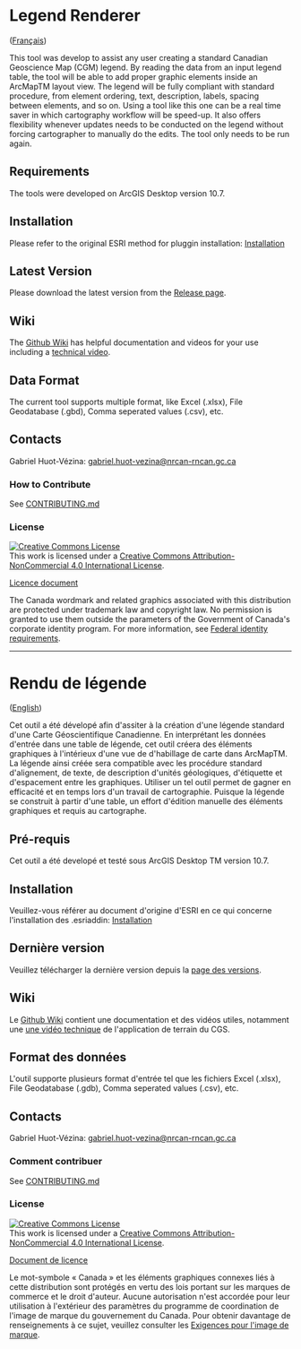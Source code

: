 # Legend Renderer
([Français](#Rendu-de-légende))

This tool was develop to assist any user creating a standard Canadian Geoscience Map (CGM) legend. By reading the data from an input legend table, the tool will be able to add proper graphic elements inside an ArcMapTM layout view. The legend will be fully compliant with standard procedure, from element ordering, text, description, labels, spacing between elements, and so on. Using a tool like this one can be a real time saver in which cartography workflow will be speed-up. It also offers flexibility whenever updates needs to be conducted on the legend without forcing cartographer to manually do the edits. The tool only needs to be run again.

## Requirements

The tools were developed on ArcGIS Desktop version 10.7.

## Installation
Please refer to the original ESRI method for pluggin installation:
[Installation](https://desktop.arcgis.com/en/arcmap/latest/analyze/python-addins/sharing-and-installing-add-ins.htm)


## Latest Version

Please download the latest version from the [Release page](https://github.com/NRCan/Legend-Renderer).

## Wiki

The [Github Wiki](https://github.com/NRCan/Legend-Renderer/wiki) has helpful documentation and videos for your use including a [technical video](https://www.youtube.com/watch?v=bpSkPNBQ3gg).

## Data Format

The current tool supports multiple format, like Excel (.xlsx), File Geodatabase (.gbd), Comma seperated values (.csv), etc.


## Contacts

Gabriel Huot-Vézina: gabriel.huot-vezina@nrcan-rncan.gc.ca

### How to Contribute

See [CONTRIBUTING.md](CONTRIBUTING.md)

### License
<a rel="license" href="http://creativecommons.org/licenses/by-nc/4.0/"><img alt="Creative Commons License" style="border-width:0" src="https://i.creativecommons.org/l/by-nc/4.0/88x31.png" /></a><br />This work is licensed under a <a rel="license" href="http://creativecommons.org/licenses/by-nc/4.0/">Creative Commons Attribution-NonCommercial 4.0 International License</a>.

[Licence document](LIC-4026-Legend-Renderer-CC-BY-NC-English.docx)

The Canada wordmark and related graphics associated with this distribution are protected under trademark law and copyright law. No permission is granted to use them outside the parameters of the Government of Canada's corporate identity program. For more information, see [Federal identity requirements](https://www.canada.ca/en/treasury-board-secretariat/topics/government-communications/federal-identity-requirements.html).

______________________

# Rendu de légende
([English](#Legend-Renderer))

Cet outil a été dévelopé afin d'assiter à la création d'une légende standard d'une Carte Géoscientifique Canadienne. En interprétant les données d'entrée dans une table de légende, cet outil créera des éléments graphiques à l'intérieux d'une vue de d'habillage de carte dans ArcMapTM. La légende ainsi créée sera compatible avec les procédure standard d'alignement, de texte, de description d'unités géologiques, d'étiquette et d'espacement entre les graphiques. Utiliser un tel outil permet de gagner en efficacité et en temps lors d'un travail de cartographie. Puisque la légende se construit à partir d'une table, un effort d'édition manuelle des éléments graphiques et requis au cartographe.

## Pré-requis

Cet outil a été developé et testé sous ArcGIS Desktop TM version 10.7.

## Installation

Veuillez-vous référer au document d'origine d'ESRI en ce qui concerne l'installation des .esriaddin:
[Installation](https://desktop.arcgis.com/en/arcmap/latest/analyze/python-addins/sharing-and-installing-add-ins.htm)


## Dernière version

Veuillez télécharger la dernière version depuis la [page des versions](https://github.com/NRCan/Legend-Renderer).

## Wiki

Le [Github Wiki](https://github.com/NRCan/Legend-Renderer/wiki) contient une documentation et des vidéos utiles, notamment une [une vidéo technique](https://www.youtube.com/watch?v=bpSkPNBQ3gg) de l'application de terrain du CGS.

## Format des données

L'outil supporte plusieurs format d'entrée tel que les fichiers Excel (.xlsx), File Geodatabase (.gdb), Comma seperated values (.csv), etc.

## Contacts

Gabriel Huot-Vézina: gabriel.huot-vezina@nrcan-rncan.gc.ca

### Comment contribuer

See [CONTRIBUTING.md](CONTRIBUTING.md)

### License
<a rel="license" href="http://creativecommons.org/licenses/by-nc/4.0/"><img alt="Creative Commons License" style="border-width:0" src="https://i.creativecommons.org/l/by-nc/4.0/88x31.png" /></a><br />This work is licensed under a <a rel="license" href="http://creativecommons.org/licenses/by-nc/4.0/">Creative Commons Attribution-NonCommercial 4.0 International License</a>.

[Document de licence](LIC-4026-Legend-Renderer-CC-BY-NC-French.docx)

Le mot-symbole « Canada » et les éléments graphiques connexes liés à cette distribution sont protégés en vertu des lois portant sur les marques de commerce et le droit d'auteur. Aucune autorisation n'est accordée pour leur utilisation à l'extérieur des paramètres du programme de coordination de l'image de marque du gouvernement du Canada. Pour obtenir davantage de renseignements à ce sujet, veuillez consulter les [Exigences pour l'image de marque](https://www.canada.ca/fr/secretariat-conseil-tresor/sujets/communications-gouvernementales/exigences-image-marque.html).